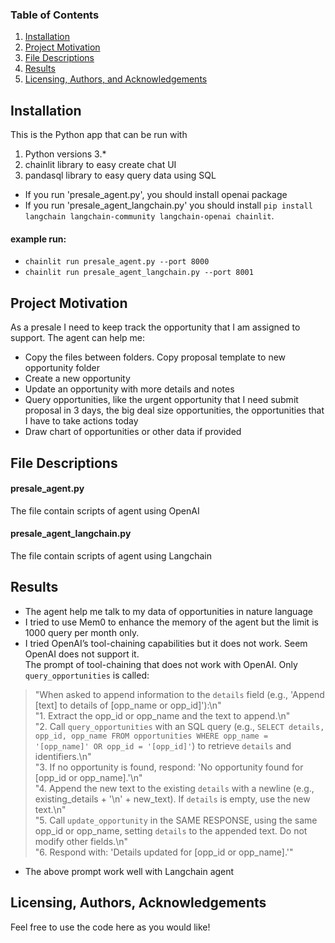 ### Table of Contents

1. [Installation](#installation)
2. [Project Motivation](#motivation)
3. [File Descriptions](#files)
4. [Results](#results)
5. [Licensing, Authors, and Acknowledgements](#licensing)

## Installation <a name="installation"></a>

This is the Python app that can be run with
1. Python versions 3.*
2. chainlit library to easy create chat UI
3. pandasql library to easy query data using SQL
- If you run 'presale_agent.py', you should install openai package
- If you run 'presale_agent_langchain.py' you should install `pip install langchain langchain-community langchain-openai chainlit`.<br>

#### example run: 
- `chainlit run presale_agent.py --port 8000`
- `chainlit run presale_agent_langchain.py --port 8001`

## Project Motivation<a name="motivation"></a>

As a presale I need to keep track the opportunity that I am assigned to support. The agent can help me:
- Copy the files between folders. Copy proposal template to new opportunity folder
- Create a new opportunity
- Update an opportunity with more details and notes
- Query opportunities, like the urgent opportunity that I need submit proposal in 3 days, the big deal size opportunities, the opportunities that I have to take actions today
- Draw chart of opportunities or other data if provided

## File Descriptions <a name="files"></a>

#### presale_agent.py
The file contain scripts of agent using OpenAI

#### presale_agent_langchain.py
The file contain scripts of agent using Langchain

## Results<a name="results"></a>
- The agent help me talk to my data of opportunities in nature language
- I tried to use Mem0 to enhance the memory of the agent but the limit is 1000 query per month only.
- I tried OpenAI’s tool-chaining capabilities but it does not work. Seem OpenAI does not support it.<br>
The prompt of tool-chaining that does not work with OpenAI. Only `query_opportunities` is called:<br>
>"When asked to append information to the `details` field (e.g., 'Append [text] to details of [opp_name or opp_id]'):\n"<br>
>"1. Extract the opp_id or opp_name and the text to append.\n"<br>
>"2. Call `query_opportunities` with an SQL query (e.g., `SELECT details, opp_id, opp_name FROM opportunities WHERE opp_name = '[opp_name]' OR opp_id = '[opp_id]'`) to retrieve `details` and identifiers.\n"<br>
>"3. If no opportunity is found, respond: 'No opportunity found for [opp_id or opp_name].'\n"<br>
>"4. Append the new text to the existing `details` with a newline (e.g., existing_details + '\\n' + new_text). If `details` is empty, use the new text.\n"<br>
>"5. Call `update_opportunity` in the SAME RESPONSE, using the same opp_id or opp_name, setting `details` to the appended text. Do not modify other fields.\n"<br>
>"6. Respond with: 'Details updated for [opp_id or opp_name].'"<br>

- The above prompt work well with Langchain agent

## Licensing, Authors, Acknowledgements<a name="licensing"></a>
Feel free to use the code here as you would like! <br>
